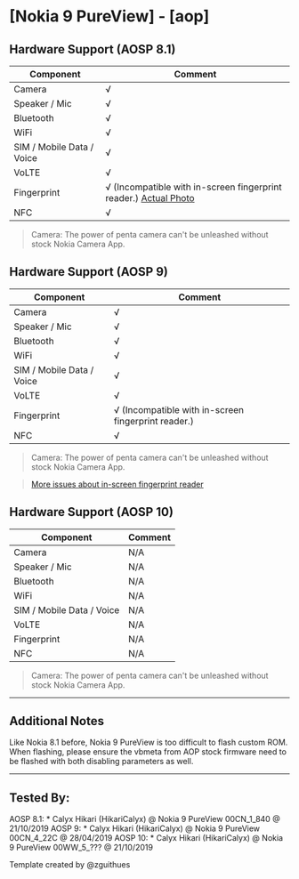 # [Nokia 9 PureView] - [aop]

## Hardware Support (AOSP 8.1)

| Component                 |      Comment                                              |
|---------------------------|-----------------------------------------------------------|
| Camera                    | √                                                         |
| Speaker / Mic             | √                                                         |
| Bluetooth                 | √                                                         |
| WiFi                      | √                                                         |
| SIM / Mobile Data / Voice | √                                                         |
| VoLTE                     | √                                                         |
| Fingerprint               | √ (Incompatible with in-screen fingerprint reader.) [Actual Photo](https://t.me/phhtreble/201193)|
| NFC                       | √                                                         |
> Camera: The power of penta camera can't be unleashed without stock Nokia Camera App.

## Hardware Support (AOSP 9)

| Component                 |      Comment                                              |
|---------------------------|-----------------------------------------------------------|
| Camera                    | √                                                         |
| Speaker / Mic             | √                                                         |
| Bluetooth                 | √                                                         |
| WiFi                      | √                                                         |
| SIM / Mobile Data / Voice | √                                                         |
| VoLTE                     | √                                                         |
| Fingerprint               | √ (Incompatible with in-screen fingerprint reader.)|
| NFC                       | √                                                         |
> Camera: The power of penta camera can't be unleashed without stock Nokia Camera App.

> [More issues about in-screen fingerprint reader](https://github.com/topjohnwu/Magisk/issues/1378)

## Hardware Support (AOSP 10)

| Component                 |      Comment                                              |
|---------------------------|-----------------------------------------------------------|
| Camera                    | N/A                                                       |
| Speaker / Mic             | N/A                                                       |
| Bluetooth                 | N/A                                                       |
| WiFi                      | N/A                                                       |
| SIM / Mobile Data / Voice | N/A                                                       |
| VoLTE                     | N/A                                                       |
| Fingerprint               | N/A                                                       |
| NFC                       | N/A                                                       |
> Camera: The power of penta camera can't be unleashed without stock Nokia Camera App.

***
## Additional Notes

Like Nokia 8.1 before, Nokia 9 PureView is too difficult to flash custom ROM.
When flashing, please ensure the vbmeta from AOP stock firmware need to be flashed with both disabling parameters as well.

***


## Tested By:

AOSP 8.1: * Calyx Hikari (HikariCalyx) @ Nokia 9 PureView 00CN_1_840 @ 21/10/2019
AOSP 9: * Calyx Hikari (HikariCalyx) @ Nokia 9 PureView 00CN_4_22C @ 28/04/2019
AOSP 10: * Calyx Hikari (HikariCalyx) @ Nokia 9 PureView 00WW_5_??? @ 21/10/2019

Template created by @zguithues